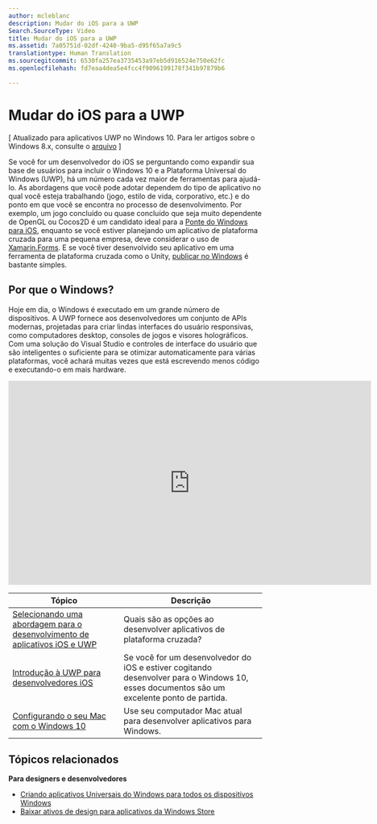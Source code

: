 ```yaml
---
author: mcleblanc
description: Mudar do iOS para a UWP
Search.SourceType: Video
title: Mudar do iOS para a UWP
ms.assetid: 7a05751d-02df-4240-9ba5-d95f65a7a9c5
translationtype: Human Translation
ms.sourcegitcommit: 6530fa257ea3735453a97eb5d916524e750e62fc
ms.openlocfilehash: fd7eaa4dea5e4fcc4f9096199178f341b97879b6

---
```


# Mudar do iOS para a UWP

\[ Atualizado para aplicativos UWP no Windows 10. Para ler artigos sobre o Windows 8.x, consulte o [arquivo](http://go.microsoft.com/fwlink/p/?linkid=619132) \]


Se você for um desenvolvedor do iOS se perguntando como expandir sua base de usuários para incluir o Windows 10 e a Plataforma Universal do Windows (UWP), há um número cada vez maior de ferramentas para ajudá-lo. As abordagens que você pode adotar dependem do tipo de aplicativo no qual você esteja trabalhando (jogo, estilo de vida, corporativo, etc.) e do ponto em que você se encontra no processo de desenvolvimento. Por exemplo, um jogo concluído ou quase concluído que seja muito dependente de OpenGL ou Cocos2D é um candidato ideal para a [Ponte do Windows para iOS](https://dev.windows.com/bridges/ios), enquanto se você estiver planejando um aplicativo de plataforma cruzada para uma pequena empresa, deve considerar o uso de [Xamarin.Forms](https://www.xamarin.com/forms). E se você tiver desenvolvido seu aplicativo em uma ferramenta de plataforma cruzada como o Unity, [publicar no Windows](http://blogs.unity3d.com/2015/09/09/windows-10-universal-apps-in-unity-5-2/) é bastante simples.

## Por que o Windows?

Hoje em dia, o Windows é executado em um grande número de dispositivos. A UWP fornece aos desenvolvedores um conjunto de APIs modernas, projetadas para criar lindas interfaces do usuário responsivas, como computadores desktop, consoles de jogos e visores holográficos. Com uma solução do Visual Studio e controles de interface do usuário que são inteligentes o suficiente para se otimizar automaticamente para várias plataformas, você achará muitas vezes que está escrevendo menos código e executando-o em mais hardware.

<iframe src="https://hubs-video.ssl.catalog.video.msn.com/embed/019d3337-80cf-4817-b50a-58f9463a4d27/IA?csid=ux-en-us&MsnPlayerLeadsWith=html&PlaybackMode=Inline&MsnPlayerDisplayShareBar=false&MsnPlayerDisplayInfoButton=false&iframe=true&QualityOverride=HD" width="720" height="405" allowFullScreen="true" frameBorder="0" scrolling="no">Portando seu aplicativo do Android ou iOS para o Windows e o Windows Phone</iframe>



| Tópico | Descrição |
|-------|-------------|
| [Selecionando uma abordagem para o desenvolvimento de aplicativos iOS e UWP](selecting-an-approach-to-ios-and-uwp-app-development.md) | Quais são as opções ao desenvolver aplicativos de plataforma cruzada? |
| [Introdução à UWP para desenvolvedores iOS](getting-started-with-uwp-for-ios-developers.md) | Se você for um desenvolvedor do iOS e estiver cogitando desenvolver para o Windows 10, esses documentos são um excelente ponto de partida. |
| [Configurando o seu Mac com o Windows 10](setting-up-your-mac-with-windows-10.md) | Use seu computador Mac atual para desenvolver aplicativos para Windows. |

## Tópicos relacionados

**Para designers e desenvolvedores**
* [Criando aplicativos Universais do Windows para todos os dispositivos Windows](http://go.microsoft.com/fwlink/p/?LinkID=397871)
* [Baixar ativos de design para aplicativos da Windows Store](https://msdn.microsoft.com/library/windows/apps/xaml/bg125377.aspx)
 



<!--HONumber=Aug16_HO3-->


